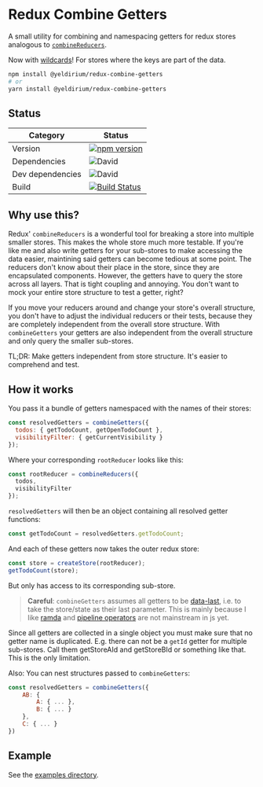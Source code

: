 # Redux Combine Getters

A small utility for combining and namespacing getters for redux stores analogous to [`combineReducers`](https://redux.js.org/api/combinereducers).

Now with [wildcards](./examples/wildcards)! For stores where the keys are part of the data.

```sh
npm install @yeldirium/redux-combine-getters
# or
yarn install @yeldirium/redux-combine-getters
```

## Status

| Category         | Status                                                                                                                                                                               |
| ---------------- | ------------------------------------------------------------------------------------------------------------------------------------------------------------------------------------ |
| Version          | [![npm version](http://img.shields.io/npm/v/@yeldirium/redux-combine-getters.svg?style=flat)](https://npmjs.org/package/@yeldirium/redux-combine-getters "View this project on npm") |
| Dependencies     | ![David](https://img.shields.io/david/yeldirium/redux-combine-getters)                                                                                                               |
| Dev dependencies | ![David](https://img.shields.io/david/dev/yeldirium/redux-combine-getters)                                                                                                           |
| Build            | [![Build Status](https://travis-ci.org/yeldiRium/redux-combine-getters.svg?branch=master)](https://travis-ci.org/yeldiRium/redux-combine-getters)                                    |

## Why use this?

Redux' `combineReducers` is a wonderful tool for breaking a store into multiple
smaller stores. This makes the whole store much more testable. If you're like me
and also write getters for your sub-stores to make accessing the data easier,
maintining said getters can become tedious at some point. The reducers don't
know about their place in the store, since they are encapsulated components.
However, the getters have to query the store across all layers. That is tight
coupling and annoying. You don't want to mock your entire store structure to
test a getter, right?

If you move your reducers around and change your store's overall structure, you
don't have to adjust the individual reducers or their tests, because they are
completely independent from the overall store structure. With `combineGetters`
your getters are also independent from the overall structure and only query the
smaller sub-stores.

TL;DR: Make getters independent from store structure. It's easier to comprehend
and test.

## How it works

You pass it a bundle of getters namespaced with the names of their stores:

```js
const resolvedGetters = combineGetters({
  todos: { getTodoCount, getOpenTodoCount },
  visibilityFilter: { getCurrentVisibility }
});
```

Where your corresponding `rootReducer` looks like this:

```js
const rootReducer = combineReducers({
  todos,
  visibilityFilter
});
```

`resolvedGetters` will then be an object containing all resolved getter functions:

```js
const getTodoCount = resolvedGetters.getTodoCount;
```

And each of these getters now takes the outer redux store:

```js
const store = createStore(rootReducer);
getTodoCount(store);
```

But only has access to its corresponding sub-store.

> **Careful**: `combineGetters` assumes all getters to be [data-last](https://www.javierchavarri.com/data-first-and-data-last-a-comparison/), i.e. to take the store/state as their last parameter. This is mainly because I like [ramda](https://github.com/ramda/ramda) and [pipeline operators](https://github.com/tc39/proposal-pipeline-operator) are not mainstream in js yet.

Since all getters are collected in a single object you must make sure that no
getter name is duplicated. E.g. there can not be a `getId` getter for multiple
sub-stores. Call them getStoreAId and getStoreBId or something like that. This
is the only limitation.

Also: You can nest structures passed to `combineGetters`:

```js
const resolvedGetters = combineGetters({
    AB: {
        A: { ... },
        B: { ... }
    },
    C: { ... }
})
```

## Example

See the [examples directory](./examples).
